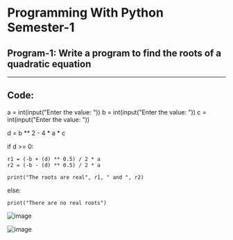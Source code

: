 # Programming With Python Semester-1
## Program-1: Write a program to find the roots of a quadratic equation
---
## Code:

a = int(input("Enter the value: "))
b = int(input("Enter the value: "))
c = int(input("Enter the value: "))

d = b ** 2 - 4 * a * c

if d >= 0:

    r1 = (-b + (d) ** 0.5) / 2 * a
    r2 = (-b - (d) ** 0.5) / 2 * a
    
    print("The roots are real", r1, " and ", r2)
    
else:

    print("There are no real roots")
    
![image](https://github.com/user-attachments/assets/285a7ac6-a807-4f1d-8d24-0688b05b27d3)

![image](https://github.com/user-attachments/assets/80fb20aa-2e83-45cd-bea3-d946984abb55)
